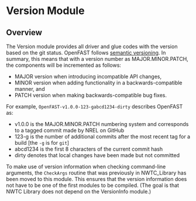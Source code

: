 # Version Module

## Overview
The Version module provides all driver and glue codes with the version based
on the git status. OpenFAST follows [semantic versioning](https://semver.org).
In summary, this means that with a version number as MAJOR.MINOR.PATCH, the
components will be incremented as follows:

- MAJOR version when introducing incompatible API changes,
- MINOR version when adding functionality in a backwards-compatible manner, and
- PATCH version when making backwards-compatible bug fixes.

For example, ``OpenFAST-v1.0.0-123-gabcd1234-dirty`` describes OpenFAST as:

- v1.0.0 is the MAJOR.MINOR.PATCH numbering system and corresponds to a tagged
  commit made by NREL on GitHub
- 123-g is the number of additional commits after the most recent tag for a
  build [the ``-g`` is for ``git``]
- abcd1234 is the first 8 characters of the current commit hash
- dirty denotes that local changes have been made but not committed

To make use of version information when checking command-line arguments, 
the `CheckArgs` routine that was previously in NWTC_Library has been moved
to this module. This ensures that the version information does not have to
be one of the first modules to be compiled. (The goal is that NWTC Library 
does not depend on the VersionInfo module.)
